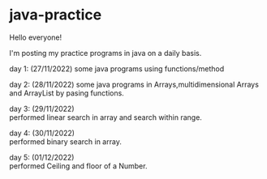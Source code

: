 # java-practice 

Hello everyone!

I'm posting my practice programs in java on a daily basis.

day 1: (27/11/2022)
    some java programs using functions/method
    
day 2: (28/11/2022)
    some java programs in Arrays,multidimensional Arrays and ArrayList by pasing functions.
    
day 3: (29/11/2022)   
    performed linear search in array and search within range.
    
day 4: (30/11/2022)   
    performed binary search in array.
    
day 5: (01/12/2022)   
    performed Ceiling and floor of a Number.

